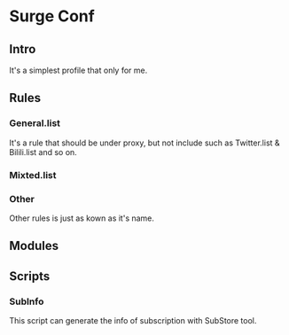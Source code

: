 # Surge Conf

## Intro 

It's a simplest profile that only for me.

## Rules

### General.list

It's a rule that should be under proxy, but not include such as Twitter.list & Bilili.list and so on.

### Mixted.list

### Other

Other rules is just as kown as it's name.

## Modules

## Scripts

### SubInfo

This script can generate the info of subscription with SubStore tool.

